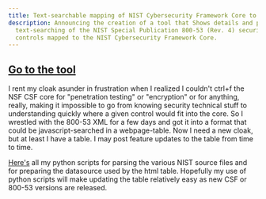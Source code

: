```yaml
---
title: Text-searchable mapping of NIST Cybersecurity Framework Core to 800-53 Controls
description: Announcing the creation of a tool that Shows details and permits
  text-searching of the NIST Special Publication 800-53 (Rev. 4) security and privacy
  controls mapped to the NIST Cybersecurity Framework Core.
---
```


<div class='page-header text-center well'><h2>
<a class='btn btn-primary' href='{{ site.baseurl }}{% link nist_csf_800_53_mapping/index.md %}'>Go to the tool</a></h2></div>

I rent my cloak asunder in frustration when I realized I couldn't ctrl+f the
NSF CSF core for "penetration testing" or "encryption" or for anything, really,
making it impossible to go from knowing security technical stuff to understanding
quickly where a given control would fit into the core. So I wrestled with the
800-53 XML for a few days and got it into a format that could be javascript-searched
in a webpage-table. Now I need a new cloak, but at least I have a table. I may
post feature updates to the table from time to time.

<a href='https://github.com/deargle/nist_csf_800_53_mapping'>Here's</a> all my python scripts for parsing the various NIST source
files and for preparing the datasource used by the html table. Hopefully my use
of python scripts will make updating the table relatively easy as new CSF or
800-53 versions are released.
